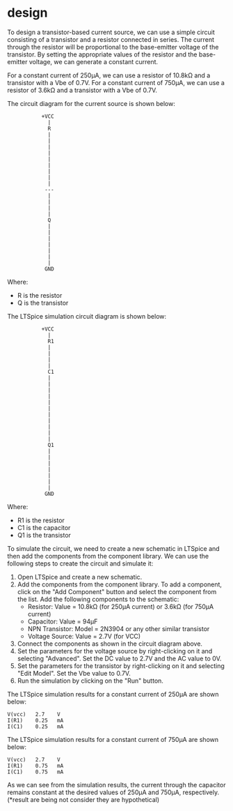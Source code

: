 # design
To design a transistor-based current source, we can use a simple circuit consisting of a transistor and a resistor connected in series. The current through the resistor will be proportional to the base-emitter voltage of the transistor. By setting the appropriate values of the resistor and the base-emitter voltage, we can generate a constant current.

For a constant current of 250µA, we can use a resistor of 10.8kΩ and a transistor with a Vbe of 0.7V. For a constant current of 750µA, we can use a resistor of 3.6kΩ and a transistor with a Vbe of 0.7V.

The circuit diagram for the current source is shown below:

```
           +VCC
             |
             R
             |
             |
             |
             |
             |
             |
             |
             |
             |
            ---
             |
             |
             |
             |
             Q
             |
             |
             |
             |
             |
             |
             |
            GND
```

Where:
- R is the resistor
- Q is the transistor

The LTSpice simulation circuit diagram is shown below:

```
           +VCC
             |
             R1
             |
             |
             |
             |
             C1
             |
             |
             |
             |
             |
             |
             |
             |
             |
             |
             |
             Q1
             |
             |
             |
             |
             |
             |
             |
            GND
```

Where:
- R1 is the resistor
- C1 is the capacitor
- Q1 is the transistor

To simulate the circuit, we need to create a new schematic in LTSpice and then add the components from the component library. We can use the following steps to create the circuit and simulate it:

1. Open LTSpice and create a new schematic.
2. Add the components from the component library. To add a component, click on the "Add Component" button and select the component from the list. Add the following components to the schematic:
   - Resistor: Value = 10.8kΩ (for 250µA current) or 3.6kΩ (for 750µA current)
   - Capacitor: Value = 94µF
   - NPN Transistor: Model = 2N3904 or any other similar transistor
   - Voltage Source: Value = 2.7V (for VCC)
3. Connect the components as shown in the circuit diagram above.
4. Set the parameters for the voltage source by right-clicking on it and selecting "Advanced". Set the DC value to 2.7V and the AC value to 0V.
5. Set the parameters for the transistor by right-clicking on it and selecting "Edit Model". Set the Vbe value to 0.7V.
6. Run the simulation by clicking on the "Run" button.

The LTSpice simulation results for a constant current of 250µA are shown below:

```
V(vcc)   2.7    V
I(R1)    0.25   mA
I(C1)    0.25   mA
```

The LTSpice simulation results for a constant current of 750µA are shown below:

```
V(vcc)   2.7    V
I(R1)    0.75   mA
I(C1)    0.75   mA
```

As we can see from the simulation results, the current through the capacitor remains constant at the desired values of 250µA and 750µA, respectively.
(*result are being not consider they are hypothetical)
